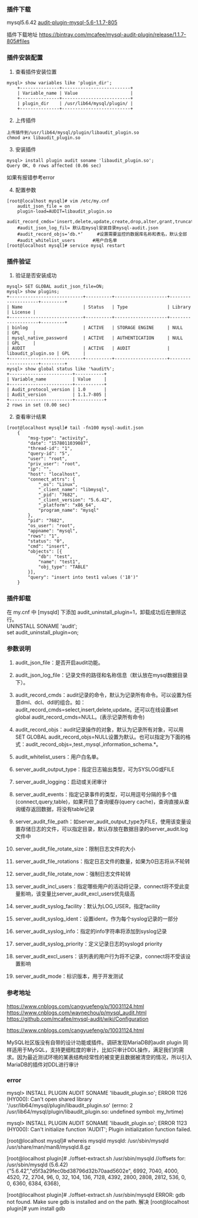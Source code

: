 
### 插件下载

mysql5.6.42
[audit-plugin-mysql-5.6-1.1.7-805](./resources/audit-plugin-mysql-5.6-1.1.7-805-linux-x86_64.zip)



插件下载地址
https://bintray.com/mcafee/mysql-audit-plugin/release/1.1.7-805#files

### 插件安装配置
1. 查看插件安装位置
```
mysql> show variables like 'plugin_dir';
    +---------------+--------------------------+
    | Variable_name | Value                    |
    +---------------+--------------------------+
    | plugin_dir    | /usr/lib64/mysql/plugin/ |
    +---------------+--------------------------+
```
2. 上传插件
```
上传插件到/usr/lib64/mysql/plugin/libaudit_plugin.so
chmod a+x libaudit_plugin.so
```

3. 安装插件
```
mysql> install plugin audit soname 'libaudit_plugin.so';
Query OK, 0 rows affected (0.06 sec) 
```
如果有报错参考error

4. 配置参数
```
[root@localhost mysql]# vim /etc/my.cnf
    audit_json_file = on
    plugin-load=AUDIT=libaudit_plugin.so
    audit_record_cmds='insert,delete,update,create,drop,alter,grant,truncate'
    #audit_json_log_fil= 默认在mysql安装目录mysql-audit.json 
    #audit_record_objs=‘db.*’　　  #设置需要监控的数据库名称和表名，默认全部 
    #audit_whitelist_users　　　　#用户白名单
[root@localhost mysql]# service mysql restart

```


### 插件验证

1. 验证是否安装成功
```
mysql> SET GLOBAL audit_json_file=ON;
mysql> show plugins;
+----------------------------+----------+--------------------+--------------------+---------+
| Name                       | Status   | Type               | Library            | License |
+----------------------------+----------+--------------------+--------------------+---------+
| binlog                     | ACTIVE   | STORAGE ENGINE     | NULL               | GPL     |
| mysql_native_password      | ACTIVE   | AUTHENTICATION     | NULL               | GPL     |
| AUDIT                      | ACTIVE   | AUDIT              | libaudit_plugin.so | GPL     |
+----------------------------+----------+--------------------+--------------------+---------+
mysql> show global status like '%audit%';
+------------------------+-----------+
| Variable_name          | Value     |
+------------------------+-----------+
| Audit_protocol_version | 1.0       |
| Audit_version          | 1.1.7-805 |
+------------------------+-----------+
2 rows in set (0.00 sec)

```
2. 查看审计结果
```
[root@localhost mysql]# tail -fn100 mysql-audit.json
    {
        "msg-type": "activity",
        "date": "1578011039087",
        "thread-id": "1",
        "query-id": "5",
        "user": "root",
        "priv_user": "root",
        "ip": "",
        "host": "localhost",
        "connect_attrs": {
            "_os": "Linux",
            "_client_name": "libmysql",
            "_pid": "7682",
            "_client_version": "5.6.42",
            "_platform": "x86_64",
            "program_name": "mysql"
        },
        "pid": "7682",
        "os_user": "root",
        "appname": "mysql",
        "rows": "1",
        "status": "0",
        "cmd": "insert",
        "objects": [{
            "db": "test",
            "name": "test1",
            "obj_type": "TABLE"
        }],
        "query": "insert into test1 values ('18')"
    }
```

### 插件卸载
在 my.cnf 中 [mysqld] 下添加 audit_uninstall_plugin=1，卸载成功后在删除这行。   
UNINSTALL SONAME 'audit';   
set audit_uninstall_plugin=on;  



### 参数说明
1. audit_json_file：是否开启audit功能。

2. audit_json_log_file：记录文件的路径和名称信息（默认放在mysql数据目录下）。

3. audit_record_cmds：audit记录的命令，默认为记录所有命令。可以设置为任意dml、dcl、ddl的组合。如：audit_record_cmds=select,insert,delete,update。还可以在线设置set global audit_record_cmds=NULL。(表示记录所有命令)

4. audit_record_objs：audit记录操作的对象，默认为记录所有对象，可以用SET GLOBAL audit_record_objs=NULL设置为默认。也可以指定为下面的格式：audit_record_objs=,test.*,mysql.*,information_schema.*。

5. audit_whitelist_users：用户白名单。

1. server_audit_output_type：指定日志输出类型，可为SYSLOG或FILE

1. server_audit_logging：启动或关闭审计

1. server_audit_events：指定记录事件的类型，可以用逗号分隔的多个值(connect,query,table)，如果开启了查询缓存(query cache)，查询直接从查询缓存返回数据，将没有table记录

1. server_audit_file_path：如server_audit_output_type为FILE，使用该变量设置存储日志的文件，可以指定目录，默认存放在数据目录的server_audit.log文件中

1. server_audit_file_rotate_size：限制日志文件的大小

1. server_audit_file_rotations：指定日志文件的数量，如果为0日志将从不轮转

1. server_audit_file_rotate_now：强制日志文件轮转

1. server_audit_incl_users：指定哪些用户的活动将记录，connect将不受此变量影响，该变量比server_audit_excl_users优先级高

1. server_audit_syslog_facility：默认为LOG_USER，指定facility

1. server_audit_syslog_ident：设置ident，作为每个syslog记录的一部分

1. server_audit_syslog_info：指定的info字符串将添加到syslog记录

1. server_audit_syslog_priority：定义记录日志的syslogd priority

1. server_audit_excl_users：该列表的用户行为将不记录，connect将不受该设置影响

1. server_audit_mode：标识版本，用于开发测试







### 参考地址    
https://www.cnblogs.com/cangyuefeng/p/10031124.html 
https://www.cnblogs.com/waynechou/p/mysql_audit.html    
https://github.com/mcafee/mysql-audit/wiki/Configuration    

https://www.cnblogs.com/cangyuefeng/p/10031124.html 

MySQL社区版没有自带的设计功能或插件。调研发现MariaDB的audit plugin 同样适用于MySQL，支持更细粒度的审计，比如只审计DDL操作，满足我们的需求。因为最近测试环境的某表结构经常性的被变更且数据被清空的情况，所以引入MariaDB的插件对DDL进行审计



### error

mysql> INSTALL PLUGIN AUDIT SONAME 'libaudit_plugin.so';
ERROR 1126 (HY000): Can't open shared library '/usr/lib64/mysql/plugin/libaudit_plugin.so' (errno: 2 /usr/lib64/mysql/plugin/libaudit_plugin.so: undefined symbol: my_hrtime)


mysql> INSTALL PLUGIN AUDIT SONAME 'libaudit_plugin.so';
ERROR 1123 (HY000): Can't initialize function 'AUDIT'; Plugin initialization function failed.



[root@localhost mysql]# whereis mysqld
mysqld: /usr/sbin/mysqld /usr/share/man/man8/mysqld.8.gz



[root@localhost plugin]# ./offset-extract.sh /usr/sbin/mysqld
//offsets for: /usr/sbin/mysqld (5.6.42)
{"5.6.42","d5f3a29fec0bd38796d32b70aad5602e", 6992, 7040, 4000, 4520, 72, 2704, 96, 0, 32, 104, 136, 7128, 4392, 2800, 2808, 2812, 536, 0, 0, 6360, 6384, 6368},



[root@localhost plugin]# ./offset-extract.sh /usr/sbin/mysqld
ERROR: gdb not found. Make sure gdb is installed and on the path.
解决
[root@localhost plugin]# yum install gdb
